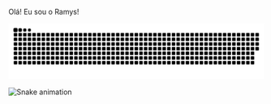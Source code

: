 
 Olá!
 Eu sou o Ramys!
 
 ![Snake animation](https://github.com/Sutil/Sutil/blob/output/github-snake-dark.svg)


![Snake animation](https://github.com/Ramys/Ramys/blob/output/github-contribution-grid-snake2.svg)


